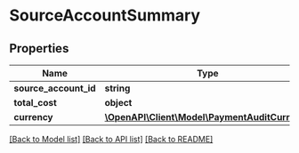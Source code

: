 # SourceAccountSummary

## Properties
Name | Type | Description | Notes
------------ | ------------- | ------------- | -------------
**source_account_id** | **string** |  | 
**total_cost** | **object** |  | 
**currency** | [**\OpenAPI\Client\Model\PaymentAuditCurrency**](PaymentAuditCurrency.md) |  | 

[[Back to Model list]](../README.md#documentation-for-models) [[Back to API list]](../README.md#documentation-for-api-endpoints) [[Back to README]](../README.md)


